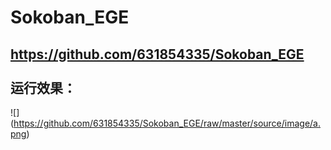  Sokoban_EGE<br>
==================================================================================================
https://github.com/631854335/Sokoban_EGE<br><br>
运行效果：
---------------------------------------------------------------------------------------------------
![] 
(https://github.com/631854335/Sokoban_EGE/raw/master/source/image/a.png)
